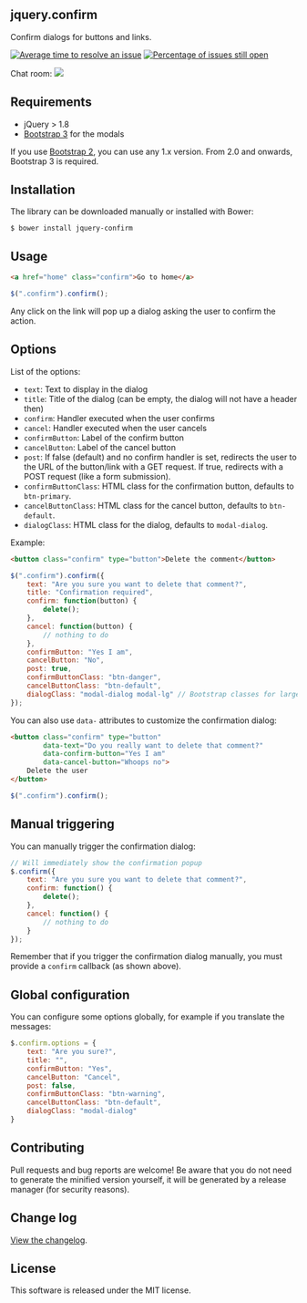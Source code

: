 ## jquery.confirm

Confirm dialogs for buttons and links.

[![Average time to resolve an issue](http://isitmaintained.com/badge/resolution/myclabs/jquery.confirm.svg)](http://isitmaintained.com/project/myclabs/jquery.confirm "Average time to resolve an issue")
[![Percentage of issues still open](http://isitmaintained.com/badge/open/myclabs/jquery.confirm.svg)](http://isitmaintained.com/project/myclabs/jquery.confirm "Percentage of issues still open")

Chat room: [![](https://badges.gitter.im/myclabs/jquery.confirm.png)](https://gitter.im/myclabs/jquery.confirm)

## Requirements

- jQuery > 1.8
- [Bootstrap 3](http://getbootstrap.com/) for the modals

If you use [Bootstrap 2](http://twitter.github.com/bootstrap/), you can use any 1.x version. From 2.0 and onwards, Bootstrap 3 is required.

## Installation

The library can be downloaded manually or installed with Bower:

```
$ bower install jquery-confirm
```

## Usage

```html
<a href="home" class="confirm">Go to home</a>
```

```javascript
$(".confirm").confirm();
```

Any click on the link will pop up a dialog asking the user to confirm the action.

## Options

List of the options:

- `text`: Text to display in the dialog
- `title`: Title of the dialog (can be empty, the dialog will not have a header then)
- `confirm`: Handler executed when the user confirms
- `cancel`: Handler executed when the user cancels
- `confirmButton`: Label of the confirm button
- `cancelButton`: Label of the cancel button
- `post`: If false (default) and no confirm handler is set, redirects the user to the URL of the button/link with a GET request. If true, redirects with a POST request (like a form submission).
- `confirmButtonClass`: HTML class for the confirmation button, defaults to `btn-primary`.
- `cancelButtonClass`: HTML class for the cancel button, defaults to `btn-default`.
- `dialogClass`: HTML class for the dialog, defaults to `modal-dialog`.

Example:

```html
<button class="confirm" type="button">Delete the comment</button>
```

```javascript
$(".confirm").confirm({
    text: "Are you sure you want to delete that comment?",
    title: "Confirmation required",
    confirm: function(button) {
        delete();
    },
    cancel: function(button) {
        // nothing to do
    },
    confirmButton: "Yes I am",
    cancelButton: "No",
    post: true,
    confirmButtonClass: "btn-danger",
    cancelButtonClass: "btn-default",
    dialogClass: "modal-dialog modal-lg" // Bootstrap classes for large modal
});
```

You can also use `data-` attributes to customize the confirmation dialog:

```html
<button class="confirm" type="button"
        data-text="Do you really want to delete that comment?"
        data-confirm-button="Yes I am"
        data-cancel-button="Whoops no">
    Delete the user
</button>
```

```javascript
$(".confirm").confirm();
```

## Manual triggering

You can manually trigger the confirmation dialog:

```javascript
// Will immediately show the confirmation popup
$.confirm({
    text: "Are you sure you want to delete that comment?",
    confirm: function() {
        delete();
    },
    cancel: function() {
        // nothing to do
    }
});
```

Remember that if you trigger the confirmation dialog manually, you must provide a `confirm` callback (as shown above).

## Global configuration

You can configure some options globally, for example if you translate the messages:

```javascript
$.confirm.options = {
    text: "Are you sure?",
    title: "",
    confirmButton: "Yes",
    cancelButton: "Cancel",
    post: false,
    confirmButtonClass: "btn-warning",
    cancelButtonClass: "btn-default",
    dialogClass: "modal-dialog"
}
```

## Contributing

Pull requests and bug reports are welcome! Be aware that you do not need to generate the minified version yourself,
it will be generated by a release manager (for security reasons).

## Change log

[View the changelog](https://github.com/myclabs/jquery.confirm/releases).

## License

This software is released under the MIT license.
